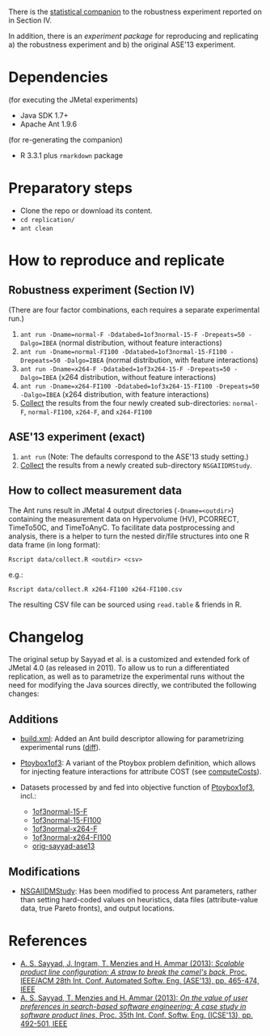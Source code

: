 There is the [statistical companion](data/companion.md) to the robustness experiment reported on in Section IV. 

In addition, there is an _experiment package_ for reproducing and replicating a) the robustness experiment and b) the original ASE'13 experiment.

# Dependencies

(for executing the JMetal experiments)
* Java SDK 1.7+
* Apache Ant 1.9.6

(for re-generating the companion)
* R 3.3.1 plus `rmarkdown` package

# Preparatory steps

* Clone the repo or download its content.
* `cd replication/`
* `ant clean`

# How to reproduce and replicate

## Robustness experiment (Section IV)

(There are four factor combinations, each requires a separate experimental run.)

1. `ant run -Dname=normal-F -Ddatabed=1of3normal-15-F -Drepeats=50 -Dalgo=IBEA` (normal distribution, without feature interactions)
2. `ant run -Dname=normal-FI100 -Ddatabed=1of3normal-15-FI100 -Drepeats=50 -Dalgo=IBEA` (normal distribution, with feature interactions)
3. `ant run -Dname=x264-F -Ddatabed=1of3x264-15-F -Drepeats=50 -Dalgo=IBEA` (x264 distribution, without feature interactions)
4. `ant run -Dname=x264-FI100 -Ddatabed=1of3x264-15-FI100 -Drepeats=50 -Dalgo=IBEA` (x264 distribution, with feature interactions)
5. [Collect](#how-to-collect-measurement-data) the results from the four newly created sub-directories: `normal-F`, `normal-FI100`, `x264-F`, and `x264-FI100`

## ASE'13 experiment (exact)

1. `ant run` (Note: The defaults correspond to the ASE'13 study setting.)
2. [Collect](#how-to-collect-measurement-data) the results from a newly created sub-directory `NSGAIIDMStudy`.

## How to collect measurement data

The Ant runs result in JMetal 4 output directories (`-Dname=<outdir>`) containing the measurement data on Hypervolume (HV), PCORRECT, TimeTo50C, and TimeToAnyC. To facilitate data postprocessing and analysis, there is a helper to turn the nested dir/file structures into one R data frame (in long format):

`Rscript data/collect.R <outdir> <csv>`

e.g.:

`Rscript data/collect.R x264-FI100 x264-FI100.csv`

The resulting CSV file can be sourced using `read.table` & friends in R.

# Changelog

The original setup by Sayyad et al. is a customized and extended fork of JMetal 4.0 (as released in 2011). To allow us to run a differentiated replication, as well as to parametrize the experimental runs without the need for modifying the Java sources directly, we contributed the following changes:

## Additions
* [build.xml](build.xml): Added an Ant build descriptor allowing for parametrizing experimental runs ([diff](https://github.com/mrcalvin/thor-avm/compare/599e204a691fe67d1d3bf235677d019ac73398e7...master#diff-2cccd7bf48b7a9cc113ff564acd802a8L1)).
* [Ptoybox1of3](src/jmetal/problems/dimacs/Ptoybox1of3.java): A variant of the Ptoybox problem definition, which allows for injecting feature interactions for attribute COST (see [computeCosts](src/jmetal/problems/dimacs/Ptoybox1of3.java#L155)).
* Datasets processed by and fed into objective function of [Ptoybox1of3](src/jmetal/problems/dimacs/Ptoybox1of3.java), incl.:

  * [1of3normal-15-F](src/attrs/1of3normal-15-F/)
  * [1of3normal-15-FI100](src/attrs/1of3normal-15-FI100/)
  * [1of3normal-x264-F](src/attrs/1of3x264-15-F/)
  * [1of3normal-x264-FI100](src/attrs/1of3x264-15-FI100/)
  * [orig-sayyad-ase13](src/attrs/orig-sayyad-ase13/)

## Modifications
* [NSGAIIDMStudy](src/jmetal/experiments/NSGAIIDMStudy.java): Has been modified to process Ant parameters, rather than setting hard-coded values on heuristics, data files (attribute-value data, true Pareto fronts), and output locations.

# References

* [A. S. Sayyad, J. Ingram, T. Menzies and H. Ammar (2013): _Scalable product line configuration: A straw to break the camel's back_, Proc. IEEE/ACM 28th Int. Conf. Automated Softw. Eng. (ASE'13), pp. 465-474, IEEE](http://dx.doi.org/10.1109/ASE.2013.6693104)
* [A. S. Sayyad, T. Menzies and H. Ammar (2013): _On the value of user preferences in search-based software engineering: A case study in software product lines_, Proc. 35th Int. Conf. Softw. Eng. (ICSE'13), pp. 492-501, IEEE](http://dx.doi.org/10.1109/ICSE.2013.6606595)


